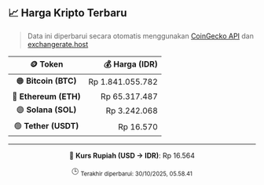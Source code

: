 

<!-- HARGA_KRIPTO -->
## 📈 Harga Kripto Terbaru

> Data ini diperbarui secara otomatis menggunakan [CoinGecko API](https://www.coingecko.com/) dan [exchangerate.host](https://exchangerate.host/)

<div align="center">

| 🪙 Token | 💰 Harga (IDR) |
|:------:|---------------:|
| 🟠 **Bitcoin (BTC)**   | Rp 1.841.055.782 |
| 🔵 **Ethereum (ETH)**  | Rp 65.317.487 |
| 🟣 **Solana (SOL)**    | Rp 3.242.068 |
| 🟢 **Tether (USDT)**   | Rp 16.570 |

---

💱 **Kurs Rupiah (USD → IDR)**: Rp 16.564

🕒 <sub>Terakhir diperbarui: 30/10/2025, 05.58.41</sub>

</div>
<!-- /HARGA_KRIPTO -->